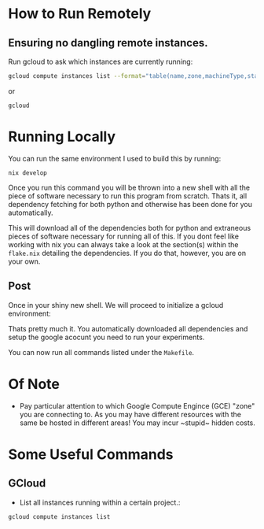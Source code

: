 # How to Run Remotely
## Ensuring no dangling remote instances.

Run gcloud to ask which instances are currently running:
```sh
gcloud compute instances list --format="table(name,zone,machineType,status,networkInterfaces[0].networkIP,networkInterfaces[0].accessConfigs[0].natIP)"
```
or 

```
gcloud 
```

# Running Locally

You can run the same environment I used to build this by running:

```
nix develop
```

Once you run this command you will be thrown into a new shell with all the piece of software necessary to run this program from scratch. Thats it, all dependency fetching for both python and otherwise has been done for you automatically.

This will download all of the dependencies both for python and extraneous pieces of software necessary for running all of this.
If you dont feel like working with nix you can always take a look at the section(s) within the `flake.nix` detailing the dependencies.
If you do that, however, you are on your own. 


## Post

Once in your shiny new shell. We will proceed to initialize a gcloud environment:

Thats pretty much it. You automatically downloaded all dependencies and setup the google acocunt you need to run your experiments.

You can now run all commands listed under the `Makefile`.

# Of Note
- Pay particular attention to which Google Compute Engince (GCE) "zone" you are connecting to. 
As you may have different resources with the same be hosted in different areas! You may incur ~stupid~ hidden costs.

# Some Useful Commands

## GCloud

- List all instances running within a certain project.:

```sh
gcloud compute instances list
```
